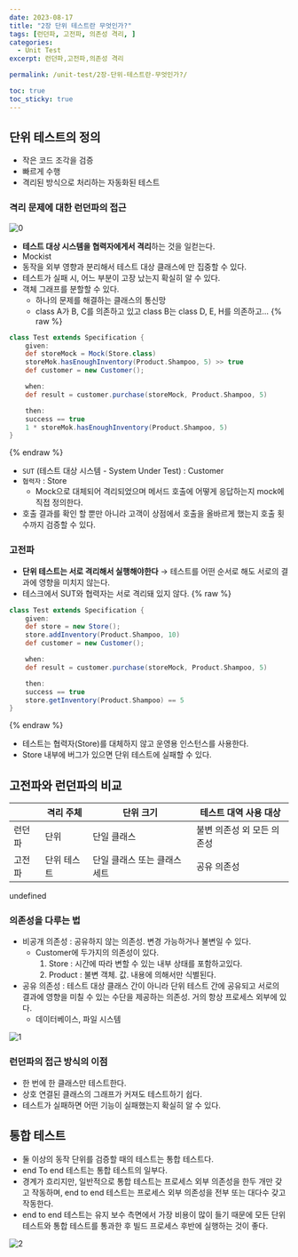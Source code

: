 ```yaml
---
date: 2023-08-17
title: "2장 단위 테스트란 무엇인가?"
tags: [런던파, 고전파, 의존성 격리, ]
categories:
  - Unit Test
excerpt: 런던파,고전파,의존성 격리

permalink: /unit-test/2장-단위-테스트란-무엇인가?/

toc: true
toc_sticky: true
---
```



## 단위 테스트의 정의

- 작은 코드 조각을 검증
- 빠르게 수행
- 격리된 방식으로 처리하는 자동화된 테스트

### 격리 문제에 대한 런던파의 접근


![0](/assets/img/2023-08-17-2장-단위-테스트란-무엇인가?.md/0.png)

- **테스트 대상 시스템을 협력자에게서 격리**하는 것을 일컫는다.
- Mockist
- 동작을 외부 영향과 분리해서 테스트 대상 클래스에 만 집중할 수 있다.
- 테스트가 실패 시, 어느 부분이 고장 났는지 확실히 알 수 있다.
- 객체 그래프를 분할할 수 있다.
	- 하나의 문제를 해결하는 클래스의 통신망
	- class A가 B, C를 의존하고 있고 class B는 class D, E, H를 의존하고…
{% raw %}
```groovy
class Test extends Specification {
	given:
	def storeMock = Mock(Store.class)
	storeMok.hasEnoughInventory(Product.Shampoo, 5) >> true
	def customer = new Customer();

	when:
	def result = customer.purchase(storeMock, Product.Shampoo, 5)

	then:
	success == true
	1 * storeMok.hasEnoughInventory(Product.Shampoo, 5)
}
```
{% endraw %}

- `SUT` (테스트 대상 시스템 - System Under Test) : Customer
- `협력자` : Store
	- Mock으로 대체되어 격리되었으며 메서드 호출에 어떻게 응답하는지 mock에 직접 정의한다.
- 호출 결과를 확인 할 뿐만 아니라 고객이 상점에서 호출을 올바르게 했는지 호출 횟수까지 검증할 수 있다.

### 고전파

- **단위 테스트는 서로 격리해서 실행해야한다** → 테스트를 어떤 순서로 해도 서로의 결과에 영향을 미치지 않는다.
- 테스크에서 SUT와 협력자는 서로 격리돼 있지 않다.
{% raw %}
```groovy
class Test extends Specification {
	given:
	def store = new Store();
	store.addInventory(Product.Shampoo, 10)
	def customer = new Customer();

	when:
	def result = customer.purchase(storeMock, Product.Shampoo, 5)

	then:
	success == true
	store.getInventory(Product.Shampoo) == 5
}
```
{% endraw %}

- 테스트는 협력자(Store)를 대체하지 않고 운영용 인스턴스를 사용한다.
- Store 내부에 버그가 있으면 단위 테스트에 실패할 수 있다.

## 고전파와 런던파의 비교


|     | 격리 주체  | 단위 크기            | 테스트 대역 사용 대상    |
| --- | ------ | ---------------- | --------------- |
| 런던파 | 단위     | 단일 클래스           | 불변 의존성 외 모든 의존성 |
| 고전파 | 단위 테스트 | 단일 클래스 또는 클래스 세트 | 공유 의존성          |

undefined
### 의존성을 다루는 법

- 비공개 의존성 : 공유하지 않는 의존성. 변경 가능하거나 불변일 수 있다.
	- Customer에 두가지의 의존성이 있다.
		1. Store : 시간에 따라 변할 수 있는 내부 상태를 포함하고있다.
		2. Product : 불변 객체. 값. 내용에 의해서만 식별된다.
- 공유 의존성 : 테스트 대상 클래스 간이 아니라 단위 테스트 간에 공유되고 서로의 결과에 영향을 미칠 수 있는 수단을 제공하는 의존성. 거의 항상 프로세스 외부에 있다.
	- 데이터베이스, 파일 시스템

![1](/assets/img/2023-08-17-2장-단위-테스트란-무엇인가?.md/1.png)


### 런던파의 접근 방식의 이점

- 한 번에 한 클래스만 테스트한다.
- 상호 연결된 클래스의 그래프가 커져도 테스트하기 쉽다.
- 테스트가 실패하면 어떤 기능이 실패했는지 확실히 알 수 있다.

## 통합 테스트

- 둘 이상의 동작 단위를 검증할 때의 테스트는 통합 테스트다.
- end To end 테스트는 통합 테스트의 일부다.
- 경계가 흐리지만, 일반적으로 통합 테스트는 프로세스 외부 의존성을 한두 개만 갖고 작동하며, end to end 테스트는 프로세스 외부 의존성을 전부 또는 대다수 갖고 작동한다.
- end to end 테스트는 유지 보수 측면에서 가장 비용이 많이 들기 때문에 모든 단위테스트와 통합 테스트를 통과한 후 빌드 프로세스 후반에 실행하는 것이 좋다.

![2](/assets/img/2023-08-17-2장-단위-테스트란-무엇인가?.md/2.png)

